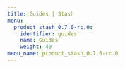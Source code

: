 ```yaml
---
title: Guides | Stash
menu:
  product_stash_0.7.0-rc.0:
    identifier: guides
    name: Guides
    weight: 40
menu_name: product_stash_0.7.0-rc.0
---
```


